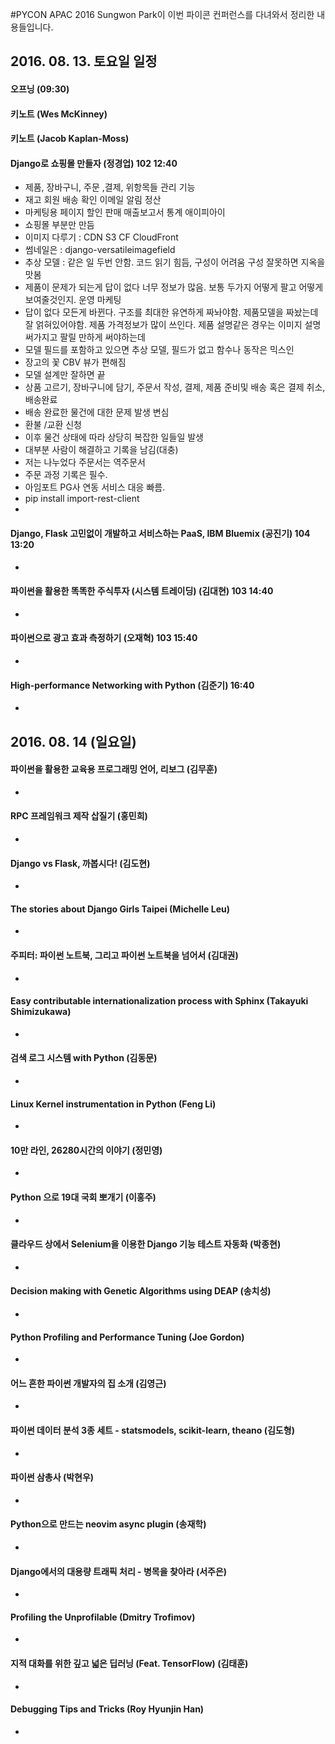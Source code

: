 #PYCON APAC 2016
Sungwon Park이 이번 파이콘 컨퍼런스를 다녀와서 정리한 내용들입니다.

## 2016. 08. 13. 토요일 일정

#### 오프닝 (09:30)
#### 키노트 (Wes McKinney)
#### 키노트 (Jacob Kaplan-Moss)

#### Django로 쇼핑몰 만들자 (정경업) 102 12:40
* 제품, 장바구니, 주문 ,결제, 위항목들 관리 기능
* 재고 회원 배송 확인 이메일 알림 정산
* 마케팅용 페이지 할인 판매 매출보고서 통계 애이피아이
* 쇼핑몰 부분만 만듬
* 이미지 다루기 : CDN S3 CF CloudFront
* 썸네일은 : django-versatileimagefield
* 추상 모델 : 같은 일 두번 안함. 코드 읽기 힘듬, 구성이 어려움 구성 잘못하면 지옥을 맛봄
* 제품이 문제가 되는게 답이 없다 너무 정보가 많음. 보통 두가지 어떻게 팔고 어떻게 보여줄것인지. 운영 마케팅 
* 답이 없다 모든게 바뀐다. 구조를 최대한 유연하게 짜놔야함. 제품모델을 짜놨는데 잘 얽혀있어야함. 제품 가격정보가 많이 쓰인다. 제품 설명같은 경우는 이미지 설명 써가지고 팔릴 만하게 써야하는데 
* 모델 필드를 포함하고 있으면 추상 모델, 필드가 없고 함수나 동작은 믹스인
* 장고의 꽃 CBV 뷰가 편해짐
* 모델 설계만 잘하면 끝
* 상품 고르기, 장바구니에 담기, 주문서 작성, 결제, 제품 준비및 배송 혹은 결제 취소, 배송완료
* 배송 완료한 물건에 대한 문제 발생 변심
* 환불 /교환 신청
* 이후 물건 상태에 따라 상당히 복잡한 일들일 발생
* 대부분 사람이 해결하고 기록을 남김(대충)
* 저는 나누었다 주문서는 역주문서 
* 주문 과정 기록은 필수.
* 아임포트 PG사 연동 서비스 대응 빠름.
* pip install import-rest-client
* 

#### Django, Flask 고민없이 개발하고 서비스하는 PaaS, IBM Bluemix (공진기) 104 13:20
*

#### 파이썬을 활용한 똑똑한 주식투자 (시스템 트레이딩) (김대현) 103 14:40
*

#### 파이썬으로 광고 효과 측정하기 (오재혁) 103 15:40
*

#### High-performance Networking with Python (김준기) 16:40
*

## 2016. 08. 14 (일요일)

#### 파이썬을 활용한 교육용 프로그래밍 언어, 리보그 (김무훈)
*
#### RPC 프레임워크 제작 삽질기 (홍민희)
*
#### Django vs Flask, 까봅시다! (김도현)
*
#### The stories about Django Girls Taipei (Michelle Leu)
*
#### 주피터: 파이썬 노트북, 그리고 파이썬 노트북을 넘어서 (김대권)
*
#### Easy contributable internationalization process with Sphinx (Takayuki Shimizukawa)
*
#### 검색 로그 시스템 with Python (김동문)
*
#### Linux Kernel instrumentation in Python (Feng Li)
*
#### 10만 라인, 26280시간의 이야기 (정민영)
*
#### Python 으로 19대 국회 뽀개기 (이홍주)
*
#### 클라우드 상에서 Selenium을 이용한 Django 기능 테스트 자동화 (박종현)
*
#### Decision making with Genetic Algorithms using DEAP (송치성)
*
#### Python Profiling and Performance Tuning (Joe Gordon)
*
#### 어느 흔한 파이썬 개발자의 집 소개 (김영근)
*
#### 파이썬 데이터 분석 3종 세트 - statsmodels, scikit-learn, theano (김도형)
*
#### 파이썬 삼총사 (박현우)
*
#### Python으로 만드는 neovim async plugin (송재학)
*
#### Django에서의 대용량 트래픽 처리 - 병목을 찾아라 (서주은)
*
#### Profiling the Unprofilable (Dmitry Trofimov)
*
#### 지적 대화를 위한 깊고 넓은 딥러닝 (Feat. TensorFlow) (김태훈)
*
#### Debugging Tips and Tricks (Roy Hyunjin Han)
*

